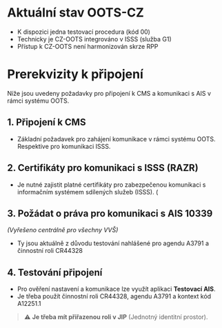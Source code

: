 # Aktuální stav OOTS-CZ
- K dispozici jedna testovací procedura (kód 00)
- Technicky je CZ-OOTS integrováno v ISSS (služba G1)
- Přístup k CZ-OOTS není harmonizován skrze RPP


# Prerekvizity k připojení

Níže jsou uvedeny požadavky pro připojení k CMS a komunikaci s AIS v rámci systému OOTS.

## 1. Připojení k CMS

- Základní požadavek pro zahájení komunikace v rámci systému OOTS. Respektive pro komunikaci ISSS.

## 2. Certifikáty pro komunikaci s ISSS (RAZR)

- Je nutné zajistit platné certifikáty pro zabezpečenou komunikaci s informačním systémem sdílených služeb (ISSS).
(
## 3. Požádat o práva pro komunikaci s AIS 10339  
_(Vyřešeno centrálně pro všechny VVŠ)_
- Ty jsou aktuálně z důvodu testování nahlášené pro agendu A3791 a činnostní roli CR44328

## 4. Testování připojení

- Pro ověření nastavení a komunikace lze využít aplikaci **Testovací AIS**.
- Je třeba použít činnostní roli CR44328, agendu A3791 a kontext kód A12251.1

> ⚠️ **Je třeba mít přiřazenou roli v JIP** (Jednotný identitní prostor).


